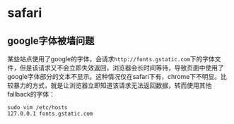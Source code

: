 # safari

## google字体被墙问题

某些站点使用了google的字体，会请求`http://fonts.gstatic.com`下的字体文件，但是该请求又不会立即失效返回，浏览器会长时间等待，导致页面中使用了google字体部分的文本不显示。这种情况仅在safari下有，chrome下不明显。比较暴力的方式，就是让浏览器立即知道该请求无法返回数据，转而使用其他fallback的字体：

    sudo vim /etc/hosts
    127.0.0.1 fonts.gstatic.com


 
